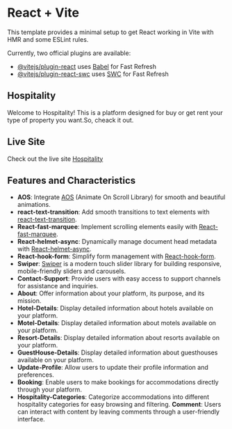 # React + Vite

This template provides a minimal setup to get React working in Vite with HMR and some ESLint rules.

Currently, two official plugins are available:

- [@vitejs/plugin-react](https://github.com/vitejs/vite-plugin-react/blob/main/packages/plugin-react/README.md) uses [Babel](https://babeljs.io/) for Fast Refresh
- [@vitejs/plugin-react-swc](https://github.com/vitejs/vite-plugin-react-swc) uses [SWC](https://swc.rs/) for Fast Refresh

## Hospitality

Welcome to Hospitality! This is a platform designed for buy or get rent your type of property you want.So, cheack it out.

## Live Site

Check out the live site [Hospitality](https://real-estate-hospitality-60cde.web.app)

## Features and Characteristics

- **AOS**: Integrate [AOS](https://github.com/michalsnik/aos) (Animate On Scroll Library) for smooth and beautiful animations.
- **react-text-transition**: Add smooth transitions to text elements with [react-text-transition](https://www.npmjs.com/package/react-text-transition).
- **React-fast-marquee**: Implement scrolling elements easily with [React-fast-marquee](https://www.react-fast-marquee.com/documentation).
- **React-helmet-async**: Dynamically manage document head metadata with [React-helmet-async](https://www.npmjs.com/package/react-helmet-async).
- **React-hook-form**: Simplify form management with [React-hook-form](https://react-hook-form.com/get-started).
- **Swiper**: [Swiper](https://swiperjs.com/demos) is a modern touch slider library for building responsive, mobile-friendly sliders and carousels.
- **Contact-Support**: Provide users with easy access to support channels for assistance and inquiries.
- **About**: Offer information about your platform, its purpose, and its mission.
- **Hotel-Details**: Display detailed information about hotels available on your platform.
- **Motel-Details**: Display detailed information about motels available on your platform.
- **Resort-Details**: Display detailed information about resorts available on your platform.
- **GuestHouse-Details**: Display detailed information about guesthouses available on your platform.
- **Update-Profile**: Allow users to update their profile information and preferences.
- **Booking**: Enable users to make bookings for accommodations directly through your platform.
- **Hospitality-Categories**: Categorize accommodations into different hospitality categories for easy browsing and filtering.
  **Comment**: Users can interact with content by leaving comments through a user-friendly interface.
